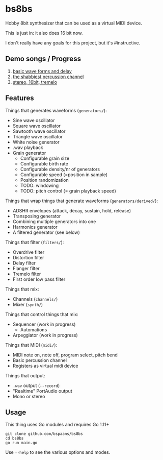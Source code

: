 # bs8bs

Hobby 8bit synthesizer that can be used as a virtual MIDI device.

This is just in: it also does 16 bit now.

I don't really have any goals for this project, but it's #instructive.

## Demo songs / Progress

1. [basic wave forms and delay](https://github.com/bspaans/bs8bs/raw/master/demo/demo.mp3)
2. [the shabbiest percussion channel](https://github.com/bspaans/bs8bs/raw/master/demo/demo2.mp3) 
3. [stereo, 16bit, tremelo](https://github.com/bspaans/bs8bs/raw/master/demo/demo3.mp3) 

## Features

Things that generates waveforms (`generators/`):

* Sine wave oscillator
* Square wave oscillator
* Sawtooth wave oscillator
* Triangle wave oscillator
* White noise generator
* .wav playback
* Grain generator
  * Configurable grain size
  * Configurable birth rate
  * Configurable density/nr of generators
  * Configurable speed (=position in sample)
  * Position randomization
  * TODO: windowing
  * TODO: pitch control (= grain playback speed)

Things that wrap things that generate waveforms (`generators/derived/`):

* ADSHR envelopes (attack, decay, sustain, hold, release)
* Transposing generator
* Combining multiple generators into one
* Harmonics generator
* A filtered generator (see below)

Things that filter (`filters/`):

* Overdrive filter
* Distortion filter
* Delay filter
* Flanger filter
* Tremelo filter
* First order low pass filter

Things that mix: 

* Channels (`channels/`)
* Mixer (`synth/`)

Things that control things that mix:

* Sequencer (work in progress)
    * Automations
* Arpeggiator (work in progress) 

Things that MIDI (`midi/`):

* MIDI note on, note off, program select, pitch bend
* Basic percussion channel
* Registers as virtual midi device

Things that output:

* `.wav` output (`--record`)
* "Realtime" PortAudio output
* Mono or stereo


## Usage

This thing uses Go modules and requires Go 1.11+

```
git clone github.com/bspaans/bs8bs
cd bs8bs
go run main.go
```

Use `--help` to see the various options and modes.

